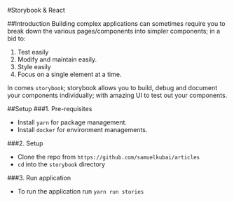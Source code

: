 #Storybook & React

##Introduction
Building complex applications can sometimes require
you to break down the various pages/components into simpler
components; in a bid to:
1. Test easily
2. Modify and maintain easily.
3. Style easily
4. Focus on a single element at a time.


In comes `storybook`; storybook allows you to build, debug and document your components 
individually; with amazing UI to test out your components.

##Setup
###1. Pre-requisites
* Install `yarn` for package management.
* Install `docker` for environment managements.

###2. Setup
* Clone the repo from `https://github.com/samuelkubai/articles`
* `cd` into the `storybook` directory

###3. Run application
* To run the application run `yarn run stories` 

